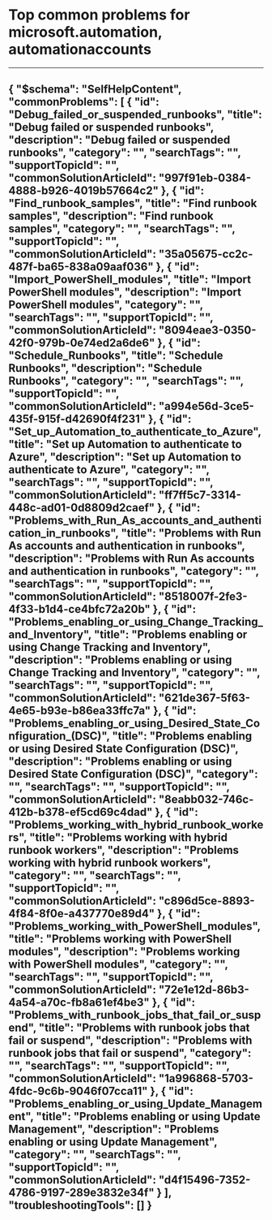 <properties
	pageTitle="Top common problems for microsoft.automation, automationaccounts"
	description="Top common problems for microsoft.automation, automationaccounts"        
	service="microsoft.automation"
	resource="automationaccounts"
	resourceTags=""
	authors="adoylemsft,kasparks,csand-msft"
	ms.author="kasparks"
	displayOrder=""
	articleId="1b973a7c-438c-41ad-b40c-f25d9517fa1e"
	selfHelpType="diagnoseandsolve"
	productPesIds=""
	cloudEnvironments="public"
/>
# Top common problems for microsoft.automation, automationaccounts
---
{
    "$schema": "SelfHelpContent",
    "commonProblems": [
        {
            "id": "Debug_failed_or_suspended_runbooks",
            "title": "Debug failed or suspended runbooks",
            "description": "Debug failed or suspended runbooks",
            "category": "",
            "searchTags": "",
            "supportTopicId": "",
            "commonSolutionArticleId": "997f91eb-0384-4888-b926-4019b57664c2"
        },
        {
            "id": "Find_runbook_samples",
            "title": "Find runbook samples",
            "description": "Find runbook samples",
            "category": "",
            "searchTags": "",
            "supportTopicId": "",
            "commonSolutionArticleId": "35a05675-cc2c-487f-ba65-838a09aaf036"
        },
        {
            "id": "Import_PowerShell_modules",
            "title": "Import PowerShell modules",
            "description": "Import PowerShell modules",
            "category": "",
            "searchTags": "",
            "supportTopicId": "",
            "commonSolutionArticleId": "8094eae3-0350-42f0-979b-0e74ed2a6de6"
        },
        {
            "id": "Schedule_Runbooks",
            "title": "Schedule Runbooks",
            "description": "Schedule Runbooks",
            "category": "",
            "searchTags": "",
            "supportTopicId": "",
            "commonSolutionArticleId": "a994e56d-3ce5-435f-915f-d42690f4f231"
        },
        {
            "id": "Set_up_Automation_to_authenticate_to_Azure",
            "title": "Set up Automation to authenticate to Azure",
            "description": "Set up Automation to authenticate to Azure",
            "category": "",
            "searchTags": "",
            "supportTopicId": "",
            "commonSolutionArticleId": "ff7ff5c7-3314-448c-ad01-0d8809d2caef"
        },
        {
            "id": "Problems_with_Run_As_accounts_and_authentication_in_runbooks",
            "title": "Problems with Run As accounts and authentication in runbooks",
            "description": "Problems with Run As accounts and authentication in runbooks",
            "category": "",
            "searchTags": "",
            "supportTopicId": "",
            "commonSolutionArticleId": "8518007f-2fe3-4f33-b1d4-ce4bfc72a20b"
        },
        {
            "id": "Problems_enabling_or_using_Change_Tracking_and_Inventory",
            "title": "Problems enabling or using Change Tracking and Inventory",
            "description": "Problems enabling or using Change Tracking and Inventory",
            "category": "",
            "searchTags": "",
            "supportTopicId": "",
            "commonSolutionArticleId": "621de367-5f63-4e65-b93e-b86ea33ffc7a"
        },
        {
            "id": "Problems_enabling_or_using_Desired_State_Configuration_(DSC)",
            "title": "Problems enabling or using Desired State Configuration (DSC)",
            "description": "Problems enabling or using Desired State Configuration (DSC)",
            "category": "",
            "searchTags": "",
            "supportTopicId": "",
            "commonSolutionArticleId": "8eabb032-746c-412b-b378-ef5cd69c4dad"
        },
        {
            "id": "Problems_working_with_hybrid_runbook_workers",
            "title": "Problems working with hybrid runbook workers",
            "description": "Problems working with hybrid runbook workers",
            "category": "",
            "searchTags": "",
            "supportTopicId": "",
            "commonSolutionArticleId": "c896d5ce-8893-4f84-8f0e-a437770e89d4"
        },
        {
            "id": "Problems_working_with_PowerShell_modules",
            "title": "Problems working with PowerShell modules",
            "description": "Problems working with PowerShell modules",
            "category": "",
            "searchTags": "",
            "supportTopicId": "",
            "commonSolutionArticleId": "72e1e12d-86b3-4a54-a70c-fb8a61ef4be3"
        },
        {
            "id": "Problems_with_runbook_jobs_that_fail_or_suspend",
            "title": "Problems with runbook jobs that fail or suspend",
            "description": "Problems with runbook jobs that fail or suspend",
            "category": "",
            "searchTags": "",
            "supportTopicId": "",
            "commonSolutionArticleId": "1a996868-5703-4fdc-9c6b-9046f07cca11"
        },
        {
            "id": "Problems_enabling_or_using_Update_Management",
            "title": "Problems enabling or using Update Management",
            "description": "Problems enabling or using Update Management",
            "category": "",
            "searchTags": "",
            "supportTopicId": "",
            "commonSolutionArticleId": "d4f15496-7352-4786-9197-289e3832e34f"
        }
    ],
    "troubleshootingTools": []
}
---
